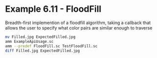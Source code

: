# Example 6.11 - FloodFill
Breadth-first implemention of a floodfill algorithm, taking a callback that
allows the user to specify what color pairs are similar enough to traverse

```bash
mv Filled.jpg ExpectedFilled.jpg
amm ExampleApiUsage.sc
amm --predef FloodFill.sc TestFloodFill.sc
diff Filled.jpg ExpectedFilled.jpg
```
